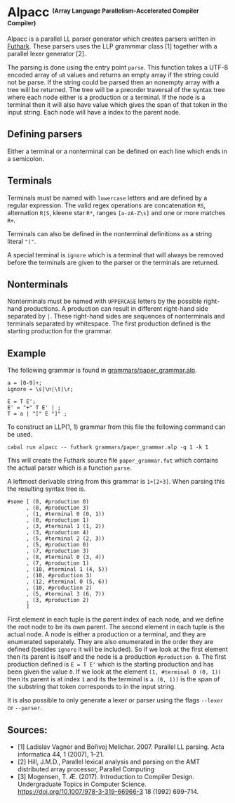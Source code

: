 # Alpacc <sup><sub><sup><sub>(Array Language Parallelism-Accelerated Compiler Compiler)</sup></sub></sup></sub>
Alpacc is a parallel LL parser generator which creates parsers written in [Futhark](https://futhark-lang.org/). These parsers uses the LLP grammmar class [1] together with a parallel lexer generator [2].

The parsing is done using the entry point `parse`. This function takes a UTF-8 encoded array of `u8` values and returns an empty array if the string could not be parse. If the string could be parsed then an nonempty array with a tree will be returned. The tree will be a preorder traversal of the syntax tree where each node either is a production or a terminal. If the node is a terminal then it will also have value which gives the span of that token in the input string. Each node will have a index to the parent node.

## Defining parsers
Either a terminal or a nonterminal can be defined on each line which ends in a semicolon.

## Terminals
Terminals must be named with `lowercase` letters and are defined by a regular expression. The valid regex operations are concatenation `RS`, alternation `R|S`, kleene star `R*`, ranges `[a-zA-Z\s]` and one or more matches `R+`.

Terminals can also be defined in the nonterminal definitions as a string literal `"("`.

A special terminal is `ignore` which is a terminal that will always be removed before the terminals are given to the parser or the terminals are returned.

## Nonterminals
Nonterminals must be named with `UPPERCASE` letters by the possible right-hand productions. A production can result in different right-hand side separated by `|`. These right-hand sides are sequences of nonterminals and terminals separated by whitespace. The first production defined is the starting production for the grammar.

## Example
The following grammar is found in [grammars/paper_grammar.alp](grammars/paper_grammar.alp).
```
a = [0-9]+;
ignore = \s|\n|\t|\r;

E = T E';
E' = "+" T E' | ;
T = a | "[" E "]" ;
```
To construct an LLP(1, 1) grammar from this file the following command can be used.
```
cabal run alpacc -- futhark grammars/paper_grammar.alp -q 1 -k 1
```
This will create the Futhark source file `paper_grammar.fut` which contains the actual parser which is a function `parse`. 

A leftmost derivable string from this grammar is `1+[2+3]`. When parsing this the resulting syntax tree is.
```
#some [ (0, #production 0)
      , (0, #production 3)
      , (1, #terminal 0 (0, 1))
      , (0, #production 1)
      , (3, #terminal 1 (1, 2))
      , (3, #production 4)
      , (5, #terminal 2 (2, 3))
      , (5, #production 0)
      , (7, #production 3)
      , (8, #terminal 0 (3, 4))
      , (7, #production 1)
      , (10, #terminal 1 (4, 5))
      , (10, #production 3)
      , (12, #terminal 0 (5, 6))
      , (10, #production 2)
      , (5, #terminal 3 (6, 7))
      , (3, #production 2)
      ]
```
First element in each tuple is the parent index of each node, and we define the root node to be its own parent. The second element in each tuple is the actual node. A node is either a production or a terminal, and they are enumerated seperately. They are also enumerated in the order they are defined (besides `ignore` it will be included). So if we look at the first element then its parent is itself and the node is a production `#production 0`. The first production defined is `E = T E'` which is the starting production and has been given the value `0`. If we look at the element `(1, #terminal 0 (0, 1))` then its parent is at index `1` and its the terminal is `a`. `(0, 1))` is the span of the substring that token corresponds to in the input string.

It is also possible to only generate a lexer or parser using the flags `--lexer` or `--parser`. 

## Sources:
- [1] Ladislav Vagner and Bořivoj Melichar. 2007. Parallel LL parsing. Acta informatica 44, 1 (2007), 1–21.
- [2] Hill, J.M.D., Parallel lexical analysis and parsing on the AMT distributed array processor, Parallel Computing
- [3] Mogensen, T. Æ. (2017). Introduction to Compiler Design. Undergraduate Topics in Computer Science. https://doi.org/10.1007/978-3-319-66966-3
18 (1992) 699-714.
